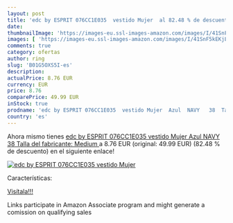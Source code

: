 ```yaml
---
layout: post
title: 'edc by ESPRIT 076CC1E035  vestido Mujer  al 82.48 % de descuento'
date: 
thumbnailImage: 'https://images-eu.ssl-images-amazon.com/images/I/41SnF5kEKjL._SL200_.jpg'
images: [ 'https://images-eu.ssl-images-amazon.com/images/I/41SnF5kEKjL._SL200_.jpg' ]
comments: true
category: ofertas
author: ring
slug: 'B01G5OXS5I-es'
description:
actualPrice: 8.76 EUR
currency: EUR
price: 8.76
comparePrice: 49.99 EUR
inStock: true
prodname: 'edc by ESPRIT 076CC1E035  vestido Mujer  Azul  NAVY   38  Talla del fabricante: Medium '
country: 'es'
---
```


Ahora mismo tienes [edc by ESPRIT 076CC1E035  vestido Mujer  Azul  NAVY   38  Talla del fabricante: Medium ](https://www.amazon.es/dp/B01G5OXS5I/?tag=tolees-21) a 8.76 EUR (original: 49.99 EUR) (82.48 %  de descuento) en el siguiente enlace!

[![edc by ESPRIT 076CC1E035  vestido Mujer ](https://images-eu.ssl-images-amazon.com/images/I/41SnF5kEKjL._SL200_.jpg)](https://www.amazon.es/dp/B01G5OXS5I/?tag=tolees-21)

Características:


[Visítala!!!](https://www.amazon.es/dp/B01G5OXS5I/?tag=tolees-21)

Links participate in Amazon Associate program and might generate a comission on qualifying sales
